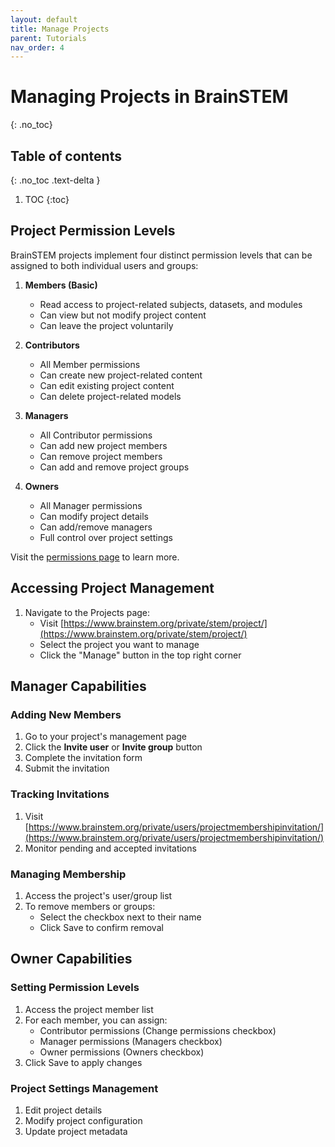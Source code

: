 ```yaml
---
layout: default
title: Manage Projects
parent: Tutorials
nav_order: 4
---
```


# Managing Projects in BrainSTEM
{: .no_toc}

## Table of contents
{: .no_toc .text-delta }

1. TOC
{:toc}

## Project Permission Levels

BrainSTEM projects implement four distinct permission levels that can be assigned to both individual users and groups:

1. **Members (Basic)**
   - Read access to project-related subjects, datasets, and modules
   - Can view but not modify project content
   - Can leave the project voluntarily

2. **Contributors**
   - All Member permissions
   - Can create new project-related content
   - Can edit existing project content
   - Can delete project-related models

3. **Managers**
   - All Contributor permissions
   - Can add new project members
   - Can remove project members
   - Can add and remove project groups

4. **Owners**
   - All Manager permissions
   - Can modify project details
   - Can add/remove managers
   - Full control over project settings

Visit the [permissions page]({{"datamodel/permission/"|absolute_url}}) to learn more. 

## Accessing Project Management

1. Navigate to the Projects page:
   - Visit [https://www.brainstem.org/private/stem/project/](https://www.brainstem.org/private/stem/project/)
   - Select the project you want to manage
   - Click the "Manage" button in the top right corner

## Manager Capabilities

### Adding New Members

1. Go to your project's management page
2. Click the **Invite user** or **Invite group** button
3. Complete the invitation form
4. Submit the invitation

### Tracking Invitations

1. Visit [https://www.brainstem.org/private/users/projectmembershipinvitation/](https://www.brainstem.org/private/users/projectmembershipinvitation/)
2. Monitor pending and accepted invitations

### Managing Membership

1. Access the project's user/group list
2. To remove members or groups:
   - Select the checkbox next to their name
   - Click Save to confirm removal

## Owner Capabilities

### Setting Permission Levels

1. Access the project member list
2. For each member, you can assign:
   - Contributor permissions (Change permissions checkbox)
   - Manager permissions (Managers checkbox)
   - Owner permissions (Owners checkbox)
3. Click Save to apply changes

### Project Settings Management

1. Edit project details
2. Modify project configuration
3. Update project metadata
